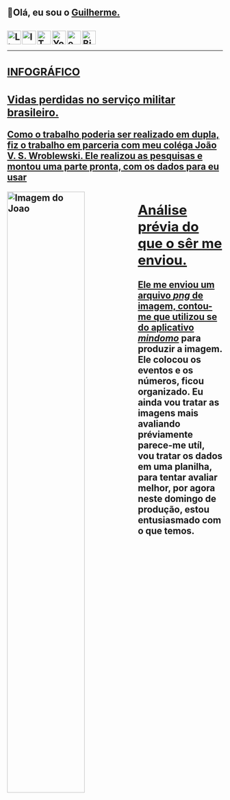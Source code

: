<h2>👋Olá, eu sou o <a href="https://www.linkedin.com/in/guilhermebini/">Guilherme.</a><h2>
<a target="_blank" href="https://www.linkedin.com/in/guilhermebini">
  <img align="left" alt="LinkdeIN" width="32px" src="https://cdn.jsdelivr.net/npm/simple-icons@v3/icons/linkedin.svg" />
<a target="_blank" href="https://www.instagram.com/guilhermebinii/">
  <img align="left" alt="Instagram" width="32px" src="https://cdn.jsdelivr.net/npm/simple-icons@v3/icons/instagram.svg" />
<a target ="_blank" href="https://twitter.com/GuilhermeBinii">
  <img align="left" alt="Twitter" width="32px" src="https://img.icons8.com/metro/452/twitter.png" />
<a target ="_blank" href="https://www.youtube.com/channel/UCfng6rsJSwMzOE6MsvDTnvg" />
  <img align="left" alt="Youtube" width="32px" src="https://image.flaticon.com/icons/png/512/48/48968.png" />
<a target ="_blank" href="mailto:guilhermebini@outlook.com">
  <img align="left" alt="email" width="32px" src="https://cdn.icon-icons.com/icons2/2131/PNG/512/email_mesasge_envelope_icon_131541.png" />
<a target="_blank" href="https://biolinky.co/guilhermebini">
  <img align="left" alt="Biolinky" width="32px" src="https://img.icons8.com/metro/452/more.png" /><br><hr>
<h3>INFOGRÁFICO</h3>
  <h3>Vidas perdidas no serviço militar brasileiro.</h3>
<p>Como o trabalho poderia ser realizado em dupla, fiz o trabalho em parceria com meu coléga João V. S. Wroblewski.
  Ele realizou as pesquisas e montou uma parte pronta, com os dados para eu usar</p>
  
  <img align="left" alt="Imagem do Joao" width="60%" src="https://user-images.githubusercontent.com/84605928/122680958-4ec30480-d1c8-11eb-91ce-c0f4d24285b7.png" />
<h2>Análise prévia do que o sêr me enviou.</h2
  <p>Ele me enviou um arquivo <i>png</i> de imagem, contou-me que utilizou se do aplicativo <a href="https://www.mindomo.com/pt/"><i>mindomo</i></a> para produzir a imagem. Ele colocou os eventos e os números, ficou organizado. Eu ainda vou tratar as imagens mais avaliando préviamente parece-me utíl, vou tratar os dados em uma planilha, para tentar avaliar melhor, por agora neste domingo de produção, estou entusiasmado com o que temos.</p>
  
